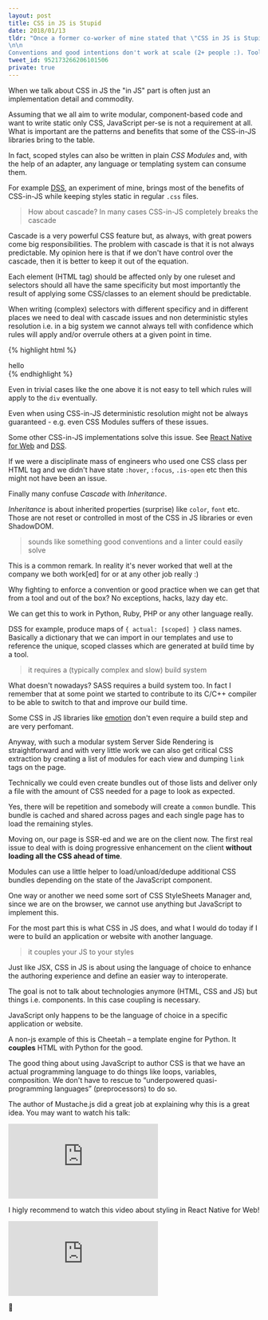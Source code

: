 ```yaml
---
layout: post
title: CSS in JS is Stupid
date: 2018/01/13
tldr: "Once a former co-worker of mine stated that \"CSS in JS is Stupid\". This is an informal and not polished reply to his statement.
\n\n
Conventions and good intentions don't work at scale (2+ people :). Tools can help with that. CSS-in-JS is a tool, but similar tools could be built outside of JS too. See [DSS](https://github.com/giuseppeg/dss)."
tweet_id: 952173266206101506
private: true
---
```


When we talk about CSS in JS the "in JS" part is often just an implementation detail and commodity.

Assuming that we all aim to write modular, component-based code and want to write static only CSS, JavaScript per-se is not a requirement at all. What is important are the patterns and benefits that some of the CSS-in-JS libraries bring to the table.

In fact, scoped styles can also be written in plain _CSS Modules_ and, with the help of an adapter, any language or templating system can consume them.

For example [DSS](https://github.com/giuseppeg/dss), an experiment of mine, brings most of the benefits of CSS-in-JS while keeping styles static in regular `.css` files.

> How about cascade? In many cases CSS-in-JS completely breaks the cascade

Cascade is a very powerful CSS feature but, as always, with great powers come big responsibilities. The problem with cascade is that it is not always predictable. My opinion here is that if we don't have control over the cascade, then it is better to keep it out of the equation.

Each element (HTML tag) should be affected only by one ruleset and selectors should all have the same specificity but most importantly the result of applying some CSS/classes to an element should be predictable.

When writing (complex) selectors with different specificy and in different places we need to deal with cascade issues and non deterministic styles resolution i.e. in a big system we cannot always tell with confidence which rules will apply and/or overrule others at a given point in time.

{% highlight html %}
<div class="a b">hello</div>
{% endhighlight %}

Even in trivial cases like the one above it is not easy to tell which rules will apply to the `div` eventually.

Even when using CSS-in-JS deterministic resolution might not be always guaranteed - e.g. even CSS Modules suffers of these issues.

Some other CSS-in-JS implementations solve this issue. See [React Native for Web](https://github.com/necolas/react-native-web) and [DSS](https://github.com/giuseppeg/dss).

If we were a disciplinate mass of engineers who used one CSS class per HTML tag and we didn't have state `:hover`, `:focus`, `.is-open` etc then this might not have been an issue.

Finally many confuse _Cascade_ with _Inheritance_.

_Inheritance_ is about inherited properties (surprise) like `color`, `font` etc. Those are not reset or controlled in most of the CSS in JS libraries or even ShadowDOM.

> sounds like something good conventions and a linter could easily solve

This is a common remark. In reality it's never worked that well at the company we both work[ed] for or at any other job really :)

Why fighting to enforce a convention or good practice when we can get that from a tool and out of the box? No exceptions, hacks, lazy day etc.

We can get this to work in Python, Ruby, PHP or any other language really.

DSS for example, produce maps of `{ actual: [scoped] }` class names. Basically a dictionary that we can import in our templates and use to reference the unique, scoped classes which are generated at build time by a tool.

> it requires a (typically complex and slow) build system

What doesn't nowadays? SASS requires a build system too. In fact I remember that at some point we started to contribute to its C/C++ compiler to be able to switch to that and improve our build time.

Some CSS in JS libraries like [emotion](https://github.com/emotion-js/emotion) don't even require a build step and are very perfomant.

Anyway, with such a modular system Server Side Rendering is straightforward and with very little work we can also get critical CSS extraction by creating a list of modules for each view and dumping `link` tags on the page.

Technically we could even create bundles out of those lists and deliver only a file with the amount of CSS needed for a page to look as expected.

Yes, there will be repetition and somebody will create a `common` bundle. This bundle is cached and shared across pages and each single page has to load the remaining styles.

Moving on, our page is SSR-ed and we are on the client now. The first real issue to deal with is doing progressive enhancement on the client **without loading all the CSS ahead of time**.

Modules can use a little helper to load/unload/dedupe additional CSS bundles depending on the state of the JavaScript component.

One way or another we need some sort of CSS StyleSheets Manager and, since we are on the browser, we cannot use anything but JavaScript to implement this.

For the most part this is what CSS in JS does, and what I would do today if I were to build an application or website with another language.

> it couples your JS to your styles

Just like JSX, CSS in JS is about using the language of choice to enhance the authoring experience and define an easier way to interoperate.

The goal is not to talk about technologies anymore (HTML, CSS and JS) but things i.e. components. In this case coupling is necessary.

JavaScript only happens to be the language of choice in a specific application or website.

A non-js example of this is Cheetah – a template engine for Python. It **couples** HTML with Python for the good.

The good thing about using JavaScript to author CSS is that we have an actual programming language to do things like loops, variables, composition. We don't have to rescue to <q>underpowered quasi-programming languages</q> (preprocessors) to do so.

The author of Mustache.js did a great job at explaining why this is a great idea. You may want to watch his talk:

<iframe class="Video" src="https://www.youtube.com/embed/Vur2dAFZ4GE" frameborder="0" allow="autoplay; encrypted-media" allowfullscreen></iframe>

I higly recommend to watch this video about styling in React Native for Web!

<iframe class="Video" src="https://www.youtube.com/embed/tFFn39lLO-U" frameborder="0" allow="autoplay; encrypted-media" allowfullscreen></iframe>

👋

